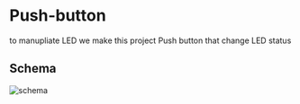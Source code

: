 # Push-button

to manupliate LED we make this project Push button that change LED status

## Schema

![schema](https://github.com/haythem-cpu/Push-button/blob/main/schema.png)


